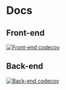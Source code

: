 # Docs

## Front-end

[![Front-end codecov](https://codecov.io/gh/tcc-fga-igor-paiva-thiago-lopes/frontend/branch/main/graph/badge.svg?token=BSQYWYZ2EF)](https://codecov.io/gh/tcc-fga-igor-paiva-thiago-lopes/frontend)

## Back-end

[![Back-end codecov](https://codecov.io/gh/tcc-fga-igor-paiva-thiago-lopes/backend/branch/main/graph/badge.svg?token=AsxWX0BLTY)](https://codecov.io/gh/tcc-fga-igor-paiva-thiago-lopes/backend)
